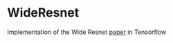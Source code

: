 # WideResnet

Implementation of the Wide Resnet [paper](https://arxiv.org/abs/1605.07146) in Tensorflow

